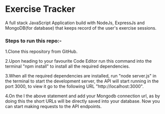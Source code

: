 # Exercise Tracker

A full stack JavaScript Application build with NodeJs, ExpressJs and MongoDB(for database) that keeps record of the user's exercise sessions.

### Steps to run this repo:-
1.Clone this repository from GitHub.

2.Upon heading to your favourite Code Editor run this command into the terminal "npm install" to install all the required dependencies.

3.When all the required dependencies are installed, run "node server.js" in the terminal to start the development server, the API will start running in the port 3000, to view it go to the following URL "http://localhost:3000".

4.On the l the above statement and add your Mongodb connection url, as by doing this the short URLs will be directly saved into your database. Now you can start making requests to the API endpoints.
